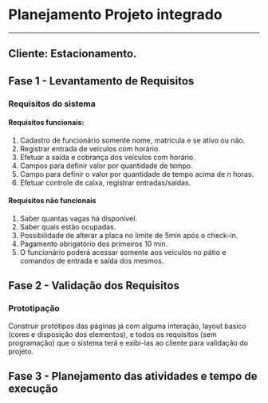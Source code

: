 # Planejamento Projeto integrado
---
## Cliente: Estacionamento.


## Fase 1 - Levantamento de Requisitos

### Requisitos do sistema

#### Requisitos funcionais:

1.	Cadastro de funcionário somente nome, matricula e se ativo ou não.
2.	Registrar entrada de veículos com horário.
3.	Efetuar a saída e cobrança dos veículos com horário.
4.	Campos para definir valor por quantidade de tempo.
5.	Campo para definir o valor por quantidade de tempo acima de n horas.
6.	Efetuar controle de caixa, registrar entradas/saídas.

#### Requisitos não funcionais

1.	Saber quantas vagas há disponível.
2.	Saber quais estão ocupadas.
3.	Possibilidade de alterar a placa no limite de 5min após o check-in.
4.	Pagamento obrigatório dos primeiros 10 min.
5.	O funcionário poderá acessar somente aos veículos no pátio e comandos de entrada e saída dos mesmos.


## Fase 2 - Validação dos Requisitos

### Prototipação

Construir protótipos das páginas já com alguma interação, layout basico (cores e disposição dos elementos), e todos os requisitos (sem programação) que o sistema terá e exibi-las ao cliente para validação do projeto.

## Fase 3 - Planejamento das atividades e tempo de execução
